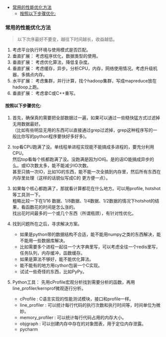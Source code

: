
<!-- vim-markdown-toc GFM -->

- [常用的性能优化方法](#常用的性能优化方法)
  - [按照以下步骤优化:](#按照以下步骤优化)

<!-- vim-markdown-toc -->


### 常用的性能优化方法
> 以下次序最好不要变，越往下时间越长，收益越低。

1. 考虑平台执行环境与使用模式是否匹配。
2. 垂直扩展： 考虑程序优化，数据类型的使用。  
3. 垂直扩展： 考虑优化算法，降低复杂度。  
4. 垂直扩展： 考虑缓存，异步。分析CPU，内存，网络使用情况。考虑升级机器，多搞点内存。  
5. 水平扩展： 考虑集群，并行计算，找个hadoop集群，写成mapreduce放在hadoop上跑。  
6. 垂直扩展： 考虑拿C或C++重写。  



#### 按照以下步骤优化:  

1. 首先，确保真的需要把全部数据过一遍，如果可以通过一些糙快猛方式过滤掉无用数据最好。  
（比如有些明显无用的东西可以直接通过grep过滤掉，grep这种程序写的一般比你写的python程序要快好多好多)。  

2. top看CPU跑满了没。单线程单进程实现能不能搞成多进程的，要充分利用CPU。  
   然后top看每个核都跑满了没。没跑满是因为IO吗。是的话IO能搞成异步的么。或IO次数太多，能不能减少IO次数。  
   甚至只搞一次IO，比如1G的东西，能不能一次全搞到内存里，然后所有东西在内存里处理（这样的话貌似写成C的
   更方便一点）。  

3. 如果每个核心都跑满了，那就看计算都花在什么地方。可以用profile, hotshot等工具测一下。  
   粗略比较一下在1/16 数据、1/8数据、1/4数据、1/2数据的情况下hotshot的结果，看函数花的时间是怎么涨的。  
   找出花时间最多的一个或几个东西（所谓瓶颈），有针对性优化。  

4. 找到问题所在之后，寻求解决方案。  
   - 如果是python带的数据结构不合适，能不能用numpy之类的东西解决，能不能用一些数据库解决。  
   - 比如需要多个进程一起往一个大字典里写，可以考虑全往一个redis里写，任务队列，内存缓冲，函数缓存。  
   - 如果是算法不够好，能不能优化算法。   
   - 能不能有的地方用cython包装一个C实现。  
   - 试试一些奇怪的东西，比如PyPy。  

5. Python工具： 先用cProfile宏观分析找到需要分析的函数，再用line_profiler/kernprof微观逐行分析。
   - cProfile        : C语言实现的性能测试模块，接口和profile一样。
   - line_profiler   : 可以统计每行代码的执行次数和执行时间等，时间单位为微妙。
   - memory_profiler : 可以统计每行代码占用的内存大小。
   - objgraph        : 可以创建内存中存在的对象图表，用于定位内存泄露。
   - pycharm  



